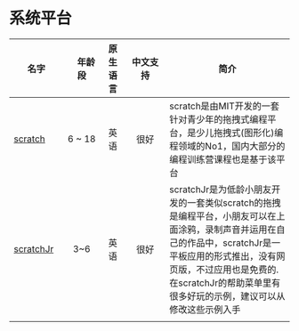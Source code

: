 
# 系统平台

|名字     |　年龄段  | 原生语言 | 中文支持　 | 简介　　|
|--------|:----------:|:------:|:--------:|--------|
|[scratch](https://scratch.mit.edu/) | 6 ~ 18 | 英语 | 很好 | scratch是由MIT开发的一套针对青少年的拖拽式编程平台，是少儿拖拽式(图形化)编程领域的No1，国内大部分的编程训练营课程也是基于该平台|
|[scratchJr](https://www.scratchjr.org/)| 3~6 | 英语 | 很好 | scratchJr是为低龄小朋友开发的一套类似scratch的拖拽是编程平台，小朋友可以在上面涂鸦，录制声音并运用在自己的作品中，scratchJr是一平板应用的形式推出，没有网页版，不过应用也是免费的.在scratchJr的帮助菜单里有很多好玩的示例，建议可以从修改这些示例入手|
|<img width=200/>|<img width=300/>|<img width=200/>|<img width=350/>|<img width=200/>|
